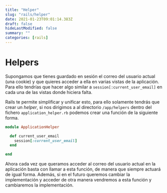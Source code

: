 ```yaml
---
title: "Helper"
slug: "rails/helper"
date: 2021-01-23T09:01:14.383Z
draft: false
hideLastModified: false
summary: ""
categories: [rails]
---
```


Helpers
================================================================================

  Supongamos que tienes guardado en sesión el correo del usuario actual (una
  cookie) y que quieres acceder a ella en varias vistas de la aplicación. Para
  ello tendrías que hacer algo similar a `session[:current_user_email]` en cada
  una de las vistas donde hiciera falta.

  Rails te permite simplificar y unificar esto, para ello solamente tendrás que
  crear un *helper*, si nos dirigimos a al directorio `/app/helpers` dentro del 
  fichero `application_helper.rb` podemos crear una función de la siguiente forma.

```ruby
module ApplicationHelper

  def current_user_email
    session[:current_user_email]
  end

end
```

  Ahora cada vez que queramos acceder al correo del usuario actual en la
  aplicación basta con llamar a esta función, de manera que siempre actuará de
  igual forma. Además, si en el futuro queremos cambiar la implementación y
  acceder de otra manera vendremos a esta función y cambiaremos la
  implementación.

